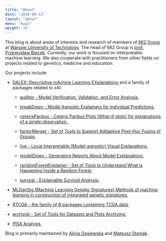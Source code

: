 ```yaml
---
title: "About"
date: "2018-09-12"
layout: "about"
menu: "main"
weight: 20
---
```


This blog is about areas of interests and research of members of [MI2 Group](http://mi2.mini.pw.edu.pl) at [Warsaw University of Technology](https://www.pw.edu.pl/engpw).
The head of MI2 Group is [prof. Przemysław Biecek](http://biecek.pl). 
Currently, our work is focused on interpretable machine learning. We also cooperate with practitioners from other fields on projects related to genetics, medicine and education.



Our projects include 

* [DALEX: Descriptive mAchine Learning EXplanations](https://pbiecek.github.io/DALEX/) and a family of packages related to xAI:

  * [auditor - Model Verification, Validation, and Error Analysis](https://mi2datalab.github.io/auditor/),
  
  * [breakDown - Model Agnostic Explainers for Individual Predictions](https://pbiecek.github.io/breakDown/),
  
  * [ceterisParibus - Ceteris Paribus Plots (What-If plots) for explanations of a single observation ](https://pbiecek.github.io/ceterisParibus/),

  * [factorMerger - Set of Tools to Support Addaptive Post-Hoc Fusing of Groups](https://mi2datalab.github.io/factorMerger/),

  * [live - Local Interpretable (Model-agnostic) Visual Explanations](https://mi2datalab.github.io/live/),
  
  * [modelDown - Generating Reports About Model Explanations](https://mi2datalab.github.io/modelDown/),

  * [randomForestExplainer - Set of Tools to Understand What is Happening Inside a Random Forest](https://mi2datalab.github.io/randomForestExplainer/),
    
  * [survxai - Explainable Survival Analysis](https://mi2datalab.github.io/survxai/),

* [MLGenSig (Machine Learning Genetic Signatures) Methods of machine learning in construction of integrated genetic signatures](https://mi2datalab.github.io/MLGenSig_webpage/index.html),

* [RTCGA - the family of R packages containing TCGA data](http://rtcga.github.io/RTCGA/),

* [archivist - Set of Tools for Datasets and Plots Archiving](http://pbiecek.github.io/archivist/),

* [PISA Analysis](http://52.31.27.158/PISAoccupations/),




Blog is primarily maintained by [Alicja Gosiewska](http://gosiewska.com) and [Mateusz Staniak](http://www.mstaniak.pl).